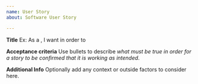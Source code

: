 ```yaml
---
name: User Story
about: Software User Story

---
```


**Title**
Ex: As a <user identity>, I want <desired feature> in order to <goal>

**Acceptance criteria**
Use bullets to describe _what must be true in order for a story to be confirmed that it is working as intended_.

**Additional Info**
Optionally add any context or outside factors to consider here.
